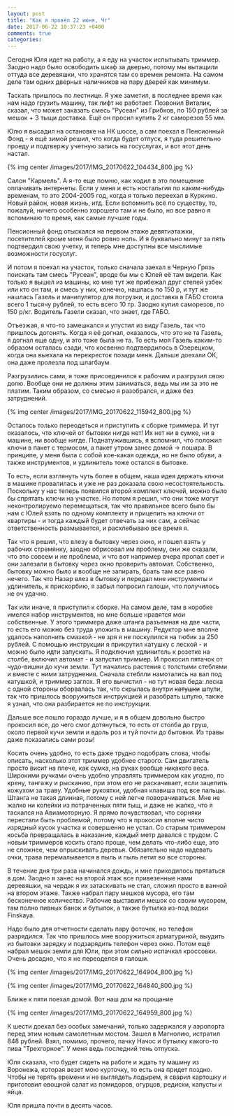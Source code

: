 ```yaml
---
layout: post
title: "Как я провёл 22 июня, Чт"
date: 2017-06-22 10:37:23 +0400
comments: true
categories: 
---
```

Сегодня Юля идет на работу, а я еду на участок испытывать триммер. Заодно надо было освободить шкаф за дверью, потому мы вытащили оттуда все деревяшки, что хранятся там со времен ремонта. На самом деле там одних дверных наличников на пару дверей как минимум.

Таскать пришлось по лестнице. Я уже заметил, в последнее время как нам надо грузить машину, так лифт не работает. Позвонил Виталик, сказал, что может заказать смесь "Русеан" из Грибков, по 150 рублей за мешок + 3 тыщи доставка. Ещё он просил купить 2 кг саморезов 55 мм.

Юлю я высадил на остановке на НК шоссе, а сам поехал в Пенсионный Фонд - я ещё зимой решил, что когда будет отпуск, я туда решительно проеду и подтвержу учетную запись на госуслугах, и вот этот день настал.

{% img center /images/2017/IMG_20170622_104434_800.jpg %}

Салон "Кармель". А я-то еще помню, как ходил в это помещение оплачивать интернеты. Если у меня и есть ностальгия по каким-нибудь временам, то это 2004-2005 год, когда я только переехал в Куркино. Новый район, новая жизнь, итд. Если вспомнить всё по существу, то, пожалуй, ничего особенно хорошего там и не было, но все равно я вспоминаю то время, как самые лучшие годы.

Пенсионный фонд отыскался на первом этаже девятиэтажки, посетителей кроме меня было ровно ноль. И я буквально минут за пять подтвердил свою учетку, и теперь мне доступны все мыслимые возможности госуслуг.

И потом я поехал на участок, только сначала заехал в Черную Грязь поискать там смесь "Русеан", вроде бы мы с Юлей её там видели. Как только я вышел из машины, ко мне тут же прибежал друг степей узбек или кто он там, и смесь у них, конечно, нашлась по 150 р, и тут же нашлась Газель и манипулятор для погрузки, и доставка в ГАБО стоила всего 1 тысячу рублей, то есть всего 10 тр. Заодно купил саморезов, по 150 р/кг. Водитель Газели сказал, что знает, где ГАБО.

Отъезжая, я что-то замешкался и упустил из виду Газель, так что пришлось догонять. Когда я её догнал, оказалось, что это не та Газель, я догнал еще одну, и это тоже была не та. То есть моя Газель каким-то образом осталась сзади, что косвенно подтвердилось в Озерецком, когда она выехала на перекресток позади меня. Дальше доехали ОК, она даже пролезла под шлагбаум.

Разгрузились сами, я тоже присоединился к рабочим и разгрузил свою долю. Вообще они не должны этим заниматься, ведь мы им за это не платим. Таким образом, со смесью я разобрался, и даже без затруднений.

{% img center /images/2017/IMG_20170622_115942_800.jpg %}

Осталось только переодеться и приступить к сборке триммера. И тут оказалось, что ключей от бытовки нигде нет! Их нет ни в сумке, ни в машине, ни вообще нигде. Поднатужившись, я вспомнил, что положил ключи в пакет с термосом, а пакет утром занес домой -> лошара. В принципе, у меня была с собой кое-какая одежда, но не было обуви, а также инструментов, и удлинитель тоже остался в бытовке. 

То есть, если взглянуть чуть более в общем, наша идея держать ключи в машине провалилась и уже не раз доказала свою несостоятельность. Поскольку у нас теперь появился второй комплект ключей, можно было бы спрятать ключи на участке. Но потом я решил, что они тоже могут неконтролируемо перемещаться, так что правильнее всего было бы нам с Юлей взять по одному комплекту и прицепить на ключи от квартиры - и тогда каждый будет отвечать за них сам, а сейчас ответственность размывается, и расхлебываю все время я.

Так что я решил, что влезу в бытовку через окно, и пошел взять у рабочих стремянку, заодно обрисовал им проблему, они же сказали, что это совсем и не проблема, и что вот например вчера пропал свет и они залезали в бытовку через окно проверить автомат. Собственно, бытовку можно было и вообще не запирать, брать там все равно нечего. Так что Назар влез в бытовку и передал мне инструменты и удлинитель, к прискорбию, я забыл попросил галоши, что получилось не оч удачно.

Так или иначе, я приступил к сборке. На самом деле, там в коробке имелся набор инструментов, но мне больше нравятся мои собственные. У этого триммера даже штанга разъемная на две части, то есть его можно без труда уложить в машину. Редуктор мне вполне удалось наполнить смазкой - не зря я не поскупился на тюбик за 250 рублей. С помощью инструкции я прикрутил катушку с леской - и можно было идти запускать. Я подключил удлинитель к розетке на столбе, включил автомат - и запустил триммер. И прокосил пятачок от чудо-вишни до кучи земли. Тут начались растения с толстыми стеблями и вместе с ними затруднения. Сначала стеблли намотались на вал под катушкой, и триммер заглох. Я его вычистил - но тут новая беда: леска с одной стороны оборвалась так, что скрылась внутри ~~катушки~~ шпули, так что пришлось вооружиться инструкцией и разобрать шпулю, также я узнал, что она разбирается не по инструкции.  

Дальше все пошло гораздо лучше, и я в общем довольно быстро прокосил все, до чего смог дотянуться, то есть от столба до груш, около первой кучи земли и вдоль роз и туй почти до бытовки. Из травы даже показались сами розы!

Косить очень удобно, то есть даже трудно подобрать слова, чтобы описать, насколько этот триммер удобнее старого. Сам двигатель просто висит на плече, как сумка, на руках вообще никакого веса. Широкими ручками очень удобно управлять триммером как угодно, по крену, тангажу и рысканию, при этом его не раскачивает, если зацепить кожухом за траву. Удобные рукоятки, удобная клавиша под все пальцы. Штанга не такая длинная, потому с ней легче поворачиваться. Мне не жалко ни копейки из потраченных пяти тыщ, и даже не жалко, что я таскался на Авиамоторную. Я прямо почувствовал, что сорняки перестали быть проблемой, потому что я прокосил вполне чисто изрядный кусок участка и совершенно не устал. Со старым триммером косьба превращалась в наказание, каждый метр давался с трудом. С новым триммеров косить стало проще, чем делать что-либо еще, это не сложнее, чем опрыскивать деревья. Обязательно надо надевать очки, трава перемалывается в пыль и пыль летит во все стороны.

В течение дня три раза начинался дождь, и мне приходилось прятаться в дом. Заодно я занес на второй этаж все привезенные нами деревяшки, на чердак я их затаскивать не стал, сложил просто в ванной на втором этаже. Также набрал пару мешков мусора, его там бесконечное количество. Рабочие выставили мешок со своим мусором, там полно пивных банок и бутылок, а также бутылка из-под водки Finskaya. 

Надо было для отчетности сделать пару фоточек, но телефон разрядился. Так что пришлось мне вооружиться арматуриной, выудить из бытовки зарядку и подзарядить телефон через окно. Потом ещё набрал мешок земли для Юли, при этом сильно испачкал кроссовки. Очень досадно, что я не переоделся в галоши.

{% img center /images/2017/IMG_20170622_164904_800.jpg %}

{% img center /images/2017/IMG_20170622_164840_800.jpg %}

Ближе к пяти поехал домой. Вот наш дом на прощание

{% img center /images/2017/IMG_20170622_164959_800.jpg %}

К шести доехал без особых замечаний, только задержался у аэропорта перед этим новым самолетным мостом. Зашел в Магнолию, истратил 848 рублей. Взял, помимо, прочего, пачку Начос и бутылку какого-то пива "Трехгорное". У меня ведь последний тень отпуска.

Юля сказала, что будет сидеть на работе и ждать ту машину из Воронежа, которая везет мою курточку, то есть она придет поздно. Чтобы не терять времени и не выглядеть лодырем, я сварил картошку и приготовил овощной салат из помидоров, огурцов, редиски, капусты и яйца.

Юля пришла почти в десять часов. 